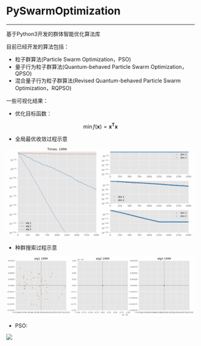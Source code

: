 # PySwarmOptimization

---

基于Python3开发的群体智能优化算法库



目前已经开发的算法包括：

- 粒子群算法(Particle Swarm Optimization，PSO)
- 量子行为粒子群算法(Quantum-behaved Particle Swarm Optimization，QPSO)
- 混合量子行为粒子群算法(Revised Quantum-behaved Particle Swarm Optimization，RQPSO)

一些可视化结果：

- 优化目标函数：

$$
\min f(\mathbf{x})=\mathbf{x^Tx}
$$

- 全局最优收敛过程示意

![](.\doc\gbest.png)

- 种群搜索过程示意

![](.\doc\pbest.png)

- PSO:

![](D:\PySwarmOptimization\doc\pso.gif)